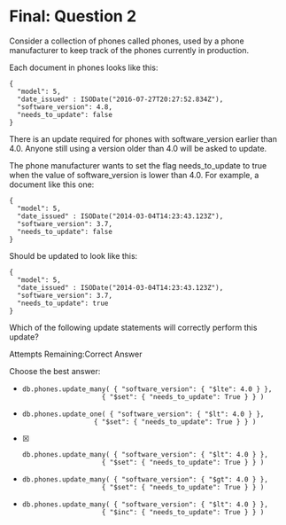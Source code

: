 # Final: Question 2

Consider a collection of phones called phones, used by a phone manufacturer to keep track of the phones currently in production.

Each document in phones looks like this:

```
{
  "model": 5,
  "date_issued" : ISODate("2016-07-27T20:27:52.834Z"),
  "software_version": 4.8,
  "needs_to_update": false
}
```

There is an update required for phones with software_version earlier than 4.0. Anyone still using a version older than 4.0 will be asked to update.

The phone manufacturer wants to set the flag needs_to_update to true when the value of software_version is lower than 4.0. For example, a document like this one:

```
{
  "model": 5,
  "date_issued" : ISODate("2014-03-04T14:23:43.123Z"),
  "software_version": 3.7,
  "needs_to_update": false
}
```

Should be updated to look like this:

```
{
  "model": 5,
  "date_issued" : ISODate("2014-03-04T14:23:43.123Z"),
  "software_version": 3.7,
  "needs_to_update": true
}
```

Which of the following update statements will correctly perform this update?

Attempts Remaining:Correct Answer

Choose the best answer:

 - 
    ```
    db.phones.update_many( { "software_version": { "$lte": 4.0 } },
                        { "$set": { "needs_to_update": True } } )
    ```
 - 
    ```
    db.phones.update_one( { "software_version": { "$lt": 4.0 } },
                      { "$set": { "needs_to_update": True } } )
    ```
 - [X]
    ```
    db.phones.update_many( { "software_version": { "$lt": 4.0 } },
                        { "$set": { "needs_to_update": True } } )
    ```
 - 
    ```
    db.phones.update_many( { "software_version": { "$gt": 4.0 } },
                        { "$set": { "needs_to_update": True } } )
    ```
 - 
    ```
    db.phones.update_many( { "software_version": { "$lt": 4.0 } },
                        { "$inc": { "needs_to_update": True } } )
    ```